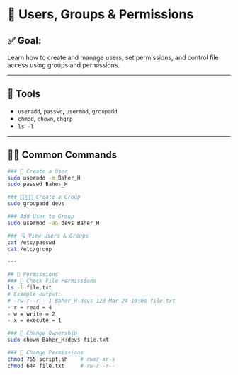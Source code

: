 # 👥 Users, Groups & Permissions

## ✅ Goal:
Learn how to create and manage users, set permissions, and control file access using groups and permissions.

---

## 🔧 Tools
- `useradd`, `passwd`, `usermod`, `groupadd`
- `chmod`, `chown`, `chgrp`
- `ls -l`

---

## 🧑‍🔧 Common Commands
```bash
### 👤 Create a User
sudo useradd -m Baher_H
sudo passwd Baher_H

### 👨‍👩‍👧‍👦 Create a Group
sudo groupadd devs

### Add User to Group
sudo usermod -aG devs Baher_H

### 🔍 View Users & Groups
cat /etc/passwd
cat /etc/group

---

## 📁 Permissions
### 🧾 Check File Permissions
ls -l file.txt
# Example output:
# -rw-r--r-- 1 Baher_H devs 123 Mar 24 10:00 file.txt
- r = read = 4
- w = write = 2
- x = execute = 1

### 🔧 Change Ownership
sudo chown Baher_H:devs file.txt

### 🔧 Change Permissions
chmod 755 script.sh    # rwxr-xr-x
chmod 644 file.txt     # rw-r--r--



